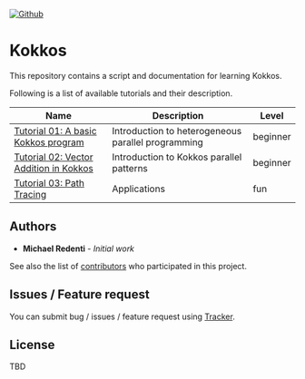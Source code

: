 [![Github](https://img.shields.io/badge/sources-github-green.svg)](https://github.com/mredenti/Kokkos/)

# Kokkos 

This repository contains a script and documentation for learning Kokkos. 

Following is a list of available tutorials and their description. 

| Name                                             | Description   | Level |
|--------------------------------------------------|---------------|-------|
| [Tutorial 01: A basic Kokkos program](./tutorials/vectorAdd/index.md) | Introduction to heterogeneous parallel programming | beginner |
| [Tutorial 02: Vector Addition in Kokkos](./tutorials/MatMul/index.md)   | Introduction to Kokkos parallel patterns | beginner | 
| [Tutorial 03: Path Tracing](./tutorials/MatMul/index.md)   | Applications | fun | 

## Authors

* **Michael Redenti** - *Initial work* 

See also the list of [contributors](https://github.com/mredenti/Kokkos/graphs/contributors) who participated in this project.

## Issues / Feature request

You can submit bug / issues / feature request using [Tracker](https://github.com/mredenti/Kokkos/issues).

## License

TBD




